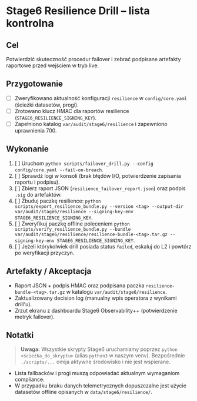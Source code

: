 # Stage6 Resilience Drill – lista kontrolna

## Cel
Potwierdzić skuteczność procedur failover i zebrać podpisane artefakty raportowe przed wejściem w tryb live.

## Przygotowanie
- [ ] Zweryfikowano aktualność konfiguracji `resilience` w `config/core.yaml` (ścieżki datasetów, progi).
- [ ] Zrotowano klucz HMAC dla raportów resilience (`STAGE6_RESILIENCE_SIGNING_KEY`).
- [ ] Zapełniono katalog `var/audit/stage6/resilience` i zapewniono uprawnienia 700.

## Wykonanie
1. [ ] Uruchom `python scripts/failover_drill.py --config config/core.yaml --fail-on-breach`.
2. [ ] Sprawdź logi w konsoli (brak błędów I/O, potwierdzenie zapisania raportu i podpisu).
3. [ ] Zbierz raport JSON (`resilience_failover_report.json`) oraz podpis `.sig` do artefaktów.
4. [ ] Zbuduj paczkę resilience: `python scripts/export_resilience_bundle.py --version <tag> --output-dir var/audit/stage6/resilience --signing-key-env STAGE6_RESILIENCE_SIGNING_KEY`.
5. [ ] Zweryfikuj paczkę offline poleceniem `python scripts/verify_resilience_bundle.py --bundle var/audit/stage6/resilience/resilience-bundle-<tag>.tar.gz --signing-key-env STAGE6_RESILIENCE_SIGNING_KEY`.
6. [ ] Jeżeli którykolwiek drill posiada status `failed`, eskaluj do L2 i powtórz po weryfikacji przyczyn.

## Artefakty / Akceptacja
- Raport JSON + podpis HMAC oraz podpisana paczka `resilience-bundle-<tag>.tar.gz` w katalogu `var/audit/stage6/resilience`.
- Zaktualizowany decision log (manualny wpis operatora z wynikami drill'u).
- Zrzut ekranu z dashboardu Stage6 Observability++ (potwierdzenie metryk failover).

## Notatki
> **Uwaga:** Wszystkie skrypty Stage6 uruchamiamy poprzez `python <ścieżka_do_skryptu>` (alias `python3` w naszym venv). Bezpośrednie `./scripts/...` omija aktywne środowisko i nie jest wspierane.
- Lista fallbacków i progi muszą odpowiadać aktualnym wymaganiom compliance.
- W przypadku braku danych telemetrycznych dopuszczalne jest użycie datasetów offline opisanych w `data/stage6/resilience/`.
